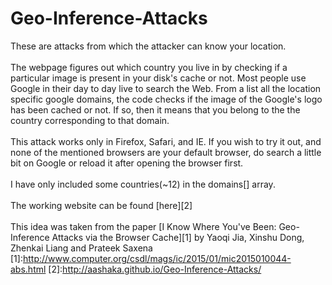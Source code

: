 # Geo-Inference-Attacks
These are attacks from which the attacker can know your location. <br/><br/>
The webpage figures out which country you live in by checking if a particular image is present in your disk's cache or not.
Most people use Google in their day to day live to search the Web. From a list all the location specific google domains, 
the code checks if the image of the Google's logo has been cached or not. If so, then it means that you belong to the the 
country corresponding to that domain.<br/><br/>
This attack works only in Firefox, Safari, and IE. If you wish to try it out, and none of the mentioned browsers are your 
default browser, do search a little bit on Google or reload it after opening the browser first.<br/><br/>
I have only included some countries(~12) in the domains[] array. <br/><br/>
The working website can be found [here][2] <br/>
<br/>
This idea was taken from the paper [I Know Where You've Been: Geo-Inference Attacks via the Browser Cache][1] by Yaoqi Jia, Xinshu Dong, Zhenkai Liang and Prateek Saxena 
[1]:http://www.computer.org/csdl/mags/ic/2015/01/mic2015010044-abs.html
[2]:http://aashaka.github.io/Geo-Inference-Attacks/
